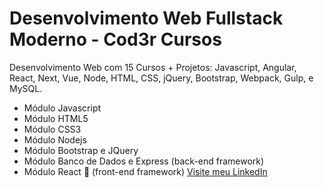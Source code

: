 # Desenvolvimento Web Fullstack Moderno - Cod3r Cursos
Desenvolvimento Web com 15 Cursos + Projetos: Javascript, Angular, React, Next, Vue, Node, HTML, CSS, jQuery, Bootstrap, Webpack, Gulp, e MySQL.

-   Módulo Javascript
-   Módulo HTML5
-   Módulo CSS3
-   Módulo Nodejs
-   Módulo Bootstrap e JQuery
-   Módulo Banco de Dados e Express  (back-end framework)
-   Módulo React 🎨 (front-end framework)
[Visite meu LinkedIn](https://www.linkedin.com/in/matheus-takasaki-antunes/)
